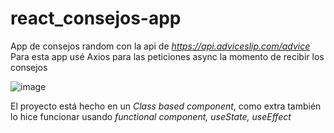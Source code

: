 # react_consejos-app
 App de consejos random con la api de *https://api.adviceslip.com/advice*
 Para esta app usé Axios para las peticiones async la momento de recibir los consejos

![image](https://user-images.githubusercontent.com/23528473/159981614-6f198e26-ad0e-476d-9315-21bdd1be5f50.png)

El proyecto está hecho en un *Class based component*, como extra también lo hice funcionar usando *functional component, useState, useEffect*
